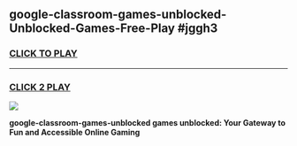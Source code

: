 
## google-classroom-games-unblocked-Unblocked-Games-Free-Play #jggh3
<h3>
<a href="https://us.freeplayer.one?title=google-classroom-games-unblocked&ref=9M">CLICK TO PLAY</a></h3>
<hr>

<h3>
<a href="https://us.freeplayer.one?title=google-classroom-games-unblocked&ref=9M">CLICK 2 PLAY</a>
  
</h3>

<a href="https://us.freeplayer.one?title=google-classroom-games-unblocked&ref=9M"><img src="https://clearcache.store/games.png"></a>


**google-classroom-games-unblocked games unblocked: Your Gateway to Fun and Accessible Online Gaming**
